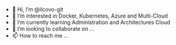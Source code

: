 - 👋 Hi, I’m @ilcovo-git
- 👀 I’m interested in Docker, Kubernetes, Azure and Multi-Cloud
- 🌱 I’m currently learning Administration and Architectures Cloud
- 💞️ I’m looking to collaborate on ...
- 📫 How to reach me ...

<!---
ilcovo-git/ilcovo-git is a ✨ special ✨ repository because its `README.md` (this file) appears on your GitHub profile.
You can click the Preview link to take a look at your changes.
--->
